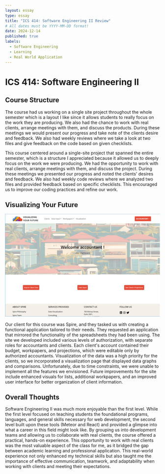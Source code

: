 ```yaml
---
layout: essay
type: essay
title: "ICS 414: Software Engineering II Review"
# All dates must be YYYY-MM-DD format!
date: 2024-12-14
published: true
labels:
  - Software Engineering
  - Learning
  - Real World Application
---
```


# ICS 414: Software Engineering II

## Course Structure

The course had us  working on a single site project throughout the whole semester which is a layout I like since it allows students to really focus on the work they are producing. We also had the chance to work with real clients, arrange meetings with them, and discuss the products. During these meetings we would present our progress and take note of the clients desire and feedback. We also had weekly reviews where we take a look at two files and give feedback on the code based on given checklists. 

This course centered around a single-site project that spanned the entire semester, which is a structure I appreciated because it allowed us to deeply focus on the work we were producing. We had the opportunity to work with real clients, arrange meetings with them, and discuss the project. During these meetings we presented our progress and noted the clients' desires and feedback. We also had weekly code reviews where we analyzed two files and provided feedback based on specific checklists. This encouraged us to improve our coding practices and refine our work.


## Visualizing Your Future
<img src="../img/visualising-your-future.png" width="800px">

Our client for this course was Spire, and they tasked us with creating a functional application tailored to their needs. They requested an application that mirrored the functionality of the spreadsheets they had been using. The site we developed included various levels of authorization, with separate roles for accountants and clients. Each client's account contained their budget, workpapers, and projections, which were editable only by authorized accountants.
Visualization of the data was a high priority for the clients, so we incorporated a visualization page that displayed data graphs and comparisons. Unfortunately, due to time constraints, we were unable to implement all the features we envisioned. Future improvements for the site include enhanced visuals for lists, additional workpapers, and an improved user interface for better organization of client information.

## Overall Thoughts

Software Engineering II was much more enjoyable than the first level. While the first level focused on teaching students the foundational programs, languages, and general skills necessary for web development, the second level built upon these tools (Meteor and React) and provided a glimpse into what a career in this field might look like. By grouping us into development teams and allowing us to collaborate with real clients, the course offered a practical, hands-on experience. This opportunity to work with real clients was the most valuable aspect of the class for me, as it bridged the gap between academic learning and professional application. This real-world experience not only enhanced my technical skills but also taught me the importance of effective communication, teamwork, and adaptability when working with clients and meeting their expectations.


